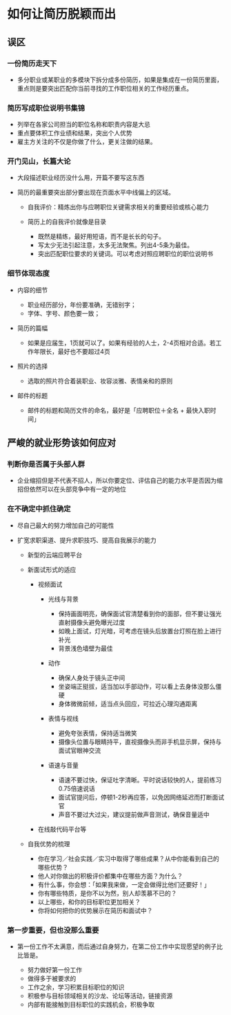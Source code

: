 # 如何让简历脱颖而出

## 误区

### 一份简历走天下

- 多分职业或某职业的多模块下拆分成多份简历，如果是集成在一份简历里面，重点则是要突出匹配你当前寻找的工作职位相关的工作经历重点。

### 简历写成职位说明书集锦

- 列举在各家公司担当的职位名称和职责内容是大忌
- 重点要体积工作业绩和结果，突出个人优势
- 雇主方关注的不仅是你做了什么，更关注做的结果。

### 开门见山，长篇大论

- 大段描述职业经历没什么用，开篇不要写这东西
- 简历的最重要突出部分要出现在页面水平中线偏上的区域。

	- 自我评价：精炼出你与应聘职位关键需求相关的重要经验或核心能力
	- 简历上的自我评价就像是目录

		- 既然是精练，最好用短语，而不是长长的句子。
		- 写太少无法引起注意，太多无法聚焦。列出4-5条为最佳。
		- 突出匹配职位要求的关键词。可以考虑对照应聘职位的职位说明书

### 细节体现态度

- 内容的细节

	- 职业经历部分，年份要准确，无错别字；
	- 字体、字号、颜色要一致；

- 简历的篇幅

	- 如果是应届生，1页就可以了。如果有经验的人士，2-4页相对合适。若工作年限长，最好也不要超过4页

- 照片的选择

	- 选取的照片符合着装职业、妆容淡雅、表情亲和的原则

- 邮件的标题

	- 邮件的标题和简历文件的命名，最好是「应聘职位＋全名 + 最快入职时间」

## 严峻的就业形势该如何应对

### 判断你是否属于头部人群

- 企业缩招但是不代表不招人，所以你要定位、评估自己的能力水平是否因为缩招但依然可以在头部竞争中有一定的地位

### 在不确定中抓住确定

- 尽自己最大的努力增加自己的可能性
- 扩宽求职渠道、提升求职技巧、提高自我展示的能力

	- 新型的云端应聘平台
	- 新面试形式的适应

		- 视频面试

			- 光线与背景

				- 保持画面明亮，确保面试官清楚看到你的面部，但不要让强光直射摄像头避免曝光过度
				- 如晚上面试，灯光暗，可考虑在镜头后放置台灯照在脸上进行补光
				- 背景浅色墙壁为最佳

			- 动作

				- 确保人身处于镜头正中间
				- 坐姿端正挺拔，适当加以手部动作，可以看上去身体没那么僵硬
				- 身体微微前倾，适当点头回应，可拉近心理沟通距离

			- 表情与视线

				- 避免夸张表情，保持适当微笑
				- 摄像头位置与眼睛持平，直视摄像头而非手机显示屏，保持与面试官眼神交流

			- 语速与音量

				- 语速不要过快，保证吐字清晰。平时说话较快的人，提前练习0.75倍速说话
				- 面试官提问后，停顿1-2秒再应答，以免因网络延迟而打断面试官
				- 声音不要过大过尖，建议提前做声音测试，确保音量适中

		- 在线敲代码平台等

	- 自我优势的梳理

		- 你在学习／社会实践／实习中取得了哪些成果？从中你能看到自己的哪些优势？
		- 他人对你做出的积极评价都集中在哪些方面？为什么？
		- 有什么事，你会想：「如果我来做，一定会做得比他们还要好！」
		- 你有哪些特质，是你不以为然，别人却羡慕不已的？
		- 以上哪些，和你的目标职位更加相关？
		- 你将如何把你的优势展示在简历和面试中？

### 第一步重要，但也没那么重要

- 第一份工作不太满意，而后通过自身努力，在第二份工作中实现愿望的例子比比皆是。

	- 努力做好第一份工作
	- 做得多于被要求的
	- 工作之余，学习积累目标职位的知识
	- 积极参与目标领域相关的沙龙、论坛等活动，链接资源
	- 内部有能接触到目标职位的实践机会，积极争取
